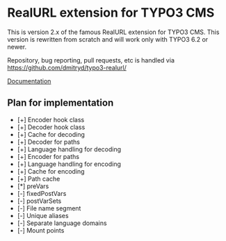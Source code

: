 # RealURL extension for TYPO3 CMS

This is version 2.x of the famous RealURL extension for TYPO3 CMS. This version is rewritten from scratch and will work only with TYPO3 6.2 or newer.

Repository, bug reporting, pull requests, etc is handled via https://github.com/dmitryd/typo3-realurl/

[Documentation](https://github.com/dmitryd/typo3-realurl/wiki)

## Plan for implementation

* [+] Encoder hook class
* [+] Decoder hook class
* [+] Cache for decoding
* [+] Decoder for paths
* [+] Language handling for decoding
* [+] Encoder for paths
* [+] Language handling for encoding
* [+] Cache for encoding
* [+] Path cache
* [*] preVars
* [-] fixedPostVars
* [-] postVarSets
* [-] File name segment
* [-] Unique aliases
* [-] Separate language domains
* [-] Mount points